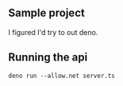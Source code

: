 ## Sample project

I figured I'd try to out deno.

## Running the api

```
deno run --allow.net server.ts
```
